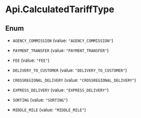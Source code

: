 # Api.CalculatedTariffType

## Enum


* `AGENCY_COMMISSION` (value: `"AGENCY_COMMISSION"`)

* `PAYMENT_TRANSFER` (value: `"PAYMENT_TRANSFER"`)

* `FEE` (value: `"FEE"`)

* `DELIVERY_TO_CUSTOMER` (value: `"DELIVERY_TO_CUSTOMER"`)

* `CROSSREGIONAL_DELIVERY` (value: `"CROSSREGIONAL_DELIVERY"`)

* `EXPRESS_DELIVERY` (value: `"EXPRESS_DELIVERY"`)

* `SORTING` (value: `"SORTING"`)

* `MIDDLE_MILE` (value: `"MIDDLE_MILE"`)


